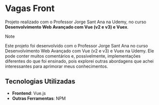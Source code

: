 # Vagas Front

Projeto realizado com o Professor Jorge Sant Ana na Udemy, no curso **Desenvolvimento Web Avançado com Vue (v2 e v3) e Vuex**.

> [!NOTE]
> Este projeto foi desenvolvido com o Professor Jorge Sant Ana no curso Desenvolvimento Web Avançado com Vue (v2 e v3) e Vuex na Udemy. Ele pode conter muitos comentários e, possivelmente, implementações diferentes do que foi ensinado, pois explorei outras abordagens que achei interessantes para aprimorar meus conhecimentos.

## Tecnologias Utilizadas

- **Frontend**: Vue.js
- **Outras Ferramentas**: NPM
